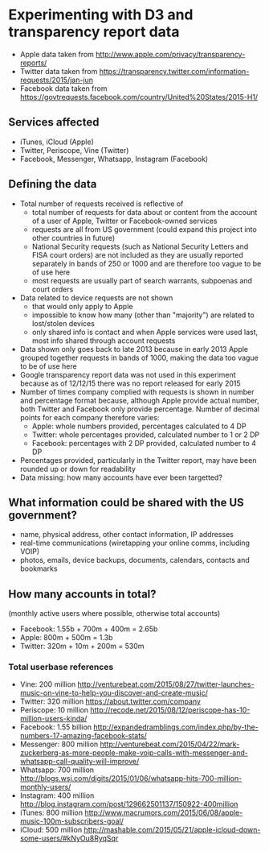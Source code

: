 # Experimenting with D3 and transparency report data
- Apple data taken from http://www.apple.com/privacy/transparency-reports/
- Twitter data taken from https://transparency.twitter.com/information-requests/2015/jan-jun
- Facebook data taken from https://govtrequests.facebook.com/country/United%20States/2015-H1/

## Services affected
- iTunes, iCloud (Apple)
- Twitter, Periscope, Vine (Twitter)
- Facebook, Messenger, Whatsapp, Instagram (Facebook)

## Defining the data
- Total number of requests received is reflective of
  - total number of requests for data about or content from the account of a user of Apple, Twitter or Facebook-owned services
  - requests are all from US government (could expand this project into other countries in future)
  - National Security requests (such as National Security Letters and FISA court orders) are not included as they are usually reported separately in bands of 250 or 1000 and are therefore too vague to be of use here
  - most requests are usually part of search warrants, subpoenas and court orders
- Data related to device requests are not shown
  - that would only apply to Apple
  - impossible to know how many (other than "majority") are related to lost/stolen devices
  - only shared info is contact and when Apple services were used last, most info shared through account requests
- Data shown only goes back to late 2013 because in early 2013 Apple grouped together requests in bands of 1000, making the data too vague to be of use here
- Google transparency report data was not used in this experiment because as of 12/12/15 there was no report released for early 2015
- Number of times company complied with requests is shown in number and percentage format because, although Apple provide actual number, both Twitter and Facebook only provide percentage. Number of decimal points for each company therefore varies:
  - Apple: whole numbers provided, percentages calculated to 4 DP
  - Twitter: whole percentages provided, calculated number to 1 or 2 DP
  - Facebook: percentages with 2 DP provided, calculated number to 4 DP
- Percentages provided, particularly in the Twitter report, may have been rounded up or down for readability
- Data missing: how many accounts have ever been targetted?

## What information could be shared with the US government?
- name, physical address, other contact information, IP addresses
- real-time communications (wiretapping your online comms, including VOIP)
- photos, emails, device backups, documents, calendars, contacts and bookmarks

## How many accounts in total?
(monthly active users where possible, otherwise total accounts)
- Facebook: 1.55b + 700m + 400m = 2.65b
- Apple: 800m + 500m = 1.3b
- Twitter: 320m + 10m + 200m = 530m

### Total userbase references
- Vine: 200 million http://venturebeat.com/2015/08/27/twitter-launches-music-on-vine-to-help-you-discover-and-create-music/
- Twitter: 320 million https://about.twitter.com/company
- Periscope: 10 million http://recode.net/2015/08/12/periscope-has-10-million-users-kinda/
- Facebook: 1.55 billion http://expandedramblings.com/index.php/by-the-numbers-17-amazing-facebook-stats/
- Messenger: 800 million http://venturebeat.com/2015/04/22/mark-zuckerberg-as-more-people-make-voip-calls-with-messenger-and-whatsapp-call-quality-will-improve/
- Whatsapp: 700 million http://blogs.wsj.com/digits/2015/01/06/whatsapp-hits-700-million-monthly-users/
- Instagram: 400 million http://blog.instagram.com/post/129662501137/150922-400million
- iTunes: 800 million http://www.macrumors.com/2015/06/08/apple-music-100m-subscribers-goal/
- iCloud: 500 million http://mashable.com/2015/05/21/apple-icloud-down-some-users/#kNyOu8RyqSqr